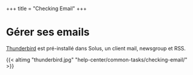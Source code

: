 +++
title = "Checking Email"
+++
# Gérer ses emails

[Thunderbird](https://www.mozilla.org/fr-FR/thunderbird/) est pré-installé dans Solus, un client mail, newsgroup et RSS.

{{< altimg "thunderbird.jpg" "help-center/common-tasks/checking-email/" >}}